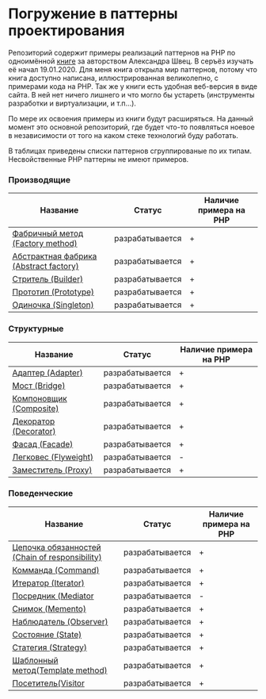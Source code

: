 # Погружение в паттерны проектирования

Репозиторий содержит примеры реализаций паттернов на PHP по одноимённой [книге][RefBook] за авторством Александра Швец.
В серъёз изучать её начал 19.01.2020. Для меня книга открыла мир паттернов, потому что книга  доступно написана, иллюстрированная великолепно, с примерами кода на PHP. Так же у книги есть удобная веб-версия в виде сайта. В ней нет ничего лишнего и что могло 
бы устареть (инструменты разработки и виртуализации, и т.п...).  

По мере их освоения примеры из книги будут расширяться. На данный момент это основной репозиторий, где будет что-то появляться ноевое в независимости от того на каком стеке технологий буду работать.
 
 
В таблицах приведены списки паттернов сгруппированые по их типам. Несвойственные PHP паттерны не имеют примеров.

### Производящие

|Название                                                 | Статус        | Наличие примера на PHP|
|-----------------------                                  |-------        | ----------------------|
|[Фабричный метод (Factory method)][FactoryMethod]        |разрабатывается| +                     |
|[Абстрактная фабрика (Abstract factory)][AbstractFactory]|разрабатывается| +                     |
|[Стритель (Builder)][Builder]                            |разрабатывается| +                     |
|[Прототип (Prototype)][Prototype]                        |разрабатывается| +                     |
|[Одиночка (Singleton)][Singleton]                        |разрабатывается| +                     |

### Структурные

|Название                                                             | Статус        | Наличие примера на PHP|
|-----------------------                                              |-------        | ----------------------|
|[Адаптер (Adapter)][Adapter]                                         |разрабатывается| +                     |
|[Мост (Bridge)][Bridge]                                              |разрабатывается| +                     |
|[Компоновщик (Composite)][Composite]                                 |разрабатывается| +                     |
|[Декоратор (Decorator)][Decorator]                                   |разрабатывается| +                     |
|[Фасад (Facade)][Facade]                                             |разрабатывается| +                     |
|[Легковес (Flyweight)][Flyweight]                                    |разрабатывается| -                     |
|[Заместитель (Proxy)][Proxy]                                         |разрабатывается| +                     |

### Поведенческие

|Название                                                             | Статус        | Наличие примера на PHP|
|-----------------------                                              |-------        | ----------------------|
|[Цепочка обязанностей (Chain of responsibility)][ChainResponsobility]|разрабатывается| +                     |
|[Комманда (Command)][Command]                                        |разрабатывается| +                     |
|[Итератор (Iterator)][Iterator]                                      |разрабатывается| +                     |
|[Посредник (Mediator][Mediator]                                      |разрабатывается| -                     |
|[Снимок (Memento)][Mediator]                                         |разрабатывается| +                     |
|[Наблюдатель (Observer)][Observer]                                   |разрабатывается| +                     |
|[Состояние (State)][State]                                           |разрабатывается| +                     |
|[Статегия (Strategy)][Strategy]                                      |разрабатывается| +                     |
|[Шаблонный метод(Template method)][TemplateMethod]                   |разрабатывается| +                     |
|[Посетитель(Visitor][Visitor]                                        |разрабатывается| +                     |

[RefBook]:<https://refactoring.guru/ru/design-patterns/book>


[FactoryMethod]:<https://github.com/iebrosalin/public_web/tree/backend/theory/shvec/www/public/patterns/reproducing/factory_method>
[AbstractFactory]:<https://github.com/iebrosalin/public_web/tree/backend/theory/shvec/www/public/patterns/reproducing/absctract_factory>
[Builder]:<https://github.com/iebrosalin/public_web/tree/backend/theory/shvec/www/public/patterns/reproducing/builder>
[Prototype]:<https://github.com/iebrosalin/public_web/tree/backend/theory/shvec/www/public/patterns/reproducing/prototype>
[Singleton]:<https://github.com/iebrosalin/public_web/tree/backend/theory/shvec/www/public/patterns/reproducing/singleton>


[Adapter]:<https://github.com/iebrosalin/public_web/tree/backend/theory/shvec/www/public/patterns/structure/adapter>
[Bridge]:<https://github.com/iebrosalin/public_web/tree/backend/theory/shvec/www/public/patterns/structure/bridge>
[Composite]:<https://github.com/iebrosalin/public_web/tree/backend/theory/shvec/www/public/patterns/structure/composite>
[Decorator]:<https://github.com/iebrosalin/public_web/tree/backend/theory/shvec/www/public/patterns/structure/decorator>
[Facade]:<https://github.com/iebrosalin/public_web/tree/backend/theory/shvec/www/public/patterns/structure/facade>
[Flyweight]:<https://github.com/iebrosalin/public_web/tree/backend/theory/shvec/www/public/patterns/structure/flyweigh>
[Proxy]:<https://github.com/iebrosalin/public_web/tree/backend/theory/shvec/www/public/patterns/structure/proxy>

[ChainResponsobility]:<https://github.com/iebrosalin/public_web/tree/backend/theory/shvec/www/public/patterns/behavioral/chain_of_responsibility>
[Command]:<https://github.com/iebrosalin/public_web/tree/backend/theory/shvec/www/public/patterns/behavioral/command>
[Iterator]:<https://github.com/iebrosalin/public_web/tree/backend/theory/shvec/www/public/patterns/behavioral/iterator>
[Mediator]:<https://github.com/iebrosalin/public_web/tree/backend/theory/shvec/www/public/patterns/behavioral/mediator>
[Memento]:<https://github.com/iebrosalin/public_web/tree/backend/theory/shvec/www/public/patterns/behavioral/memento>
[Observer]:<https://github.com/iebrosalin/public_web/tree/backend/theory/shvec/www/public/patterns/behavioral/observer>
[State]:<https://github.com/iebrosalin/public_web/tree/backend/theory/shvec/www/public/patterns/behavioral/state#%D1%81%D0%BE%D1%81%D1%82%D0%BE%D1%8F%D0%BD%D0%B8%D0%B5-state>
[Strategy]:<https://github.com/iebrosalin/public_web/tree/backend/theory/shvec/www/public/patterns/behavioral/strategy>
[TemplateMethod]:<https://github.com/iebrosalin/public_web/tree/backend/theory/shvec/www/public/patterns/behavioral/template_method>
[Visitor]:<https://github.com/iebrosalin/public_web/tree/backend/theory/shvec/www/public/patterns/behavioral/visitor>
